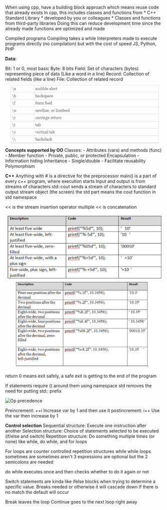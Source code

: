 When using cpp, have a building block approach which means reuse code that already exists
In cpp, this includes classes and functions from
    * C++ Standard Library
    * developed by you or colleagues
    * Classes and functions from third-party libraries
Doing this can reduce development time since the already made functions are optimized and made

Compiled programs 
    Compiling takes a while
    Interpreters made to execute programs directly (no compilation) but with the cost of speed
        JS, Python, PHP

**Data:**

Bit: 1 or 0, most basic
Byte: 8 bits
Field: Set of characters (bytes) representing piece of data (Like a word in a line)
Record: Collection of related fields (like a line)
File: Collection of related record
![Alt text](image-9.png)
**Concepts supported by OO**
Classes:
    - Attributes (vars) and methods (func)
    - Member function
    - Private, public, or protected
Encapsulation
    - Information hiding
Inheritance
    - Single/double
    - Facilitate reusability
Polymorphism

**C++**
Anything with # is a directive for the preprocessor
main() is a part of every c++ program, where execution starts
Input and output is from streams of characters
std::cout sends a stream of characters to standard output stream object (the screen)
    the std part means the cout function in std namespace

<< is the stream insertion operator multiple << is concatenation 

![Escape characters](image-10.png)

return 0 means exit safely, a safe exit is getting to the end of the program 

If statements require () around them
using namespace std removes the need for putting std:: prefix


![Op precedence](image-12.png)


Preincrement: ++i   Increase var by 1 and then use it
postincrement: i++  Use the var then increase by 1


**Control selection**
Sequential structure: Execute one instruction after another
Selection structure: Choice of statements selected to be executed (if/else and switch)
Repetition structure: Do something multiple times (or none) like while, do while, and for loops

For loops are counter controlled repetition structures while while loops sometimes are sometimes aren't
3 expressions are optional but the 2 semicolons are needed

do while executes once and then checks whether to do it again or not

Switch statements are kinda like ifelse blocks when trying to determine a specific value. Breaks needed or otherwise it will cascade down
If there is no match the default will occur


Break leaves the loop
Continue goes to the next loop right away